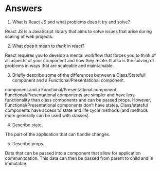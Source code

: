 # Answers

1.  What is React JS and what problems does it try and solve?

React JS is a JavaScript library that aims to solve issues that arise during scaling of web projects.

2.  What does it mean to _think_ in react?

React requires you to develop a mental workflow that forces you to think of all aspects of your component and how they relate. It also is the solving of problems in ways that are scaleable and maintainable.

3.  Briefly describe some of the differences between a Class/Statefull component and a Functional/Presentational component.

component and a Functional/Presentational component. Functional/Presentational components are simpler and have less functionality than class components and can be passed props. However, Functional/Presentational components don't have states. Class/stateful components have access to state and life cycle methods (and methods more generally can be used with classes).

4.  Describe state.

The part of the application that can handle changes.

5.  Describe props.

Data that can be passed into a component that allow for application communitcation. This data can then be passed from parent to child and is immutable.
